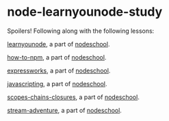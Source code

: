 node-learnyounode-study
=============

Spoilers! Following along with the following lessons:

[learnyounode](https://github.com/workshopper/learnyounode), a part of [nodeschool](http://nodeschool.io/).

[how-to-npm](https://github.com/npm/how-to-npm), a part of [nodeschool](http://nodeschool.io/).

[expressworks](https://github.com/azat-co/expressworks), a part of [nodeschool](http://nodeschool.io/).

[javascripting](https://github.com/sethvincent/javascripting), a part of [nodeschool](http://nodeschool.io/).

[scopes-chains-closures](https://github.com/jesstelford/scope-chains-closures), a part of [nodeschool](http://nodeschool.io/).

[stream-adventure](https://github.com/substack/stream-adventure), a part of [nodeschool](http://nodeschool.io/).
